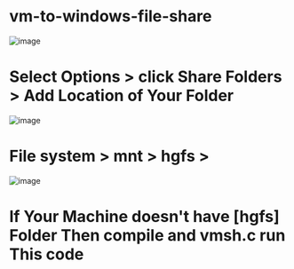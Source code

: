 # vm-to-windows-file-share



![image](https://user-images.githubusercontent.com/80905310/221358786-fdd50f75-52a9-4dd2-b38c-426f939279d0.png)


# Select Options > click Share Folders > Add Location of Your Folder 


![image](https://user-images.githubusercontent.com/80905310/221358941-921b7f3a-5b46-4575-9a66-bf5310c57c88.png)


# File system > mnt > hgfs > <you shared folder> 
  
  ![image](https://user-images.githubusercontent.com/80905310/221359075-87560118-bccf-4b17-8f87-109a668c5833.png)


# If Your Machine doesn't have [hgfs] Folder Then compile and vmsh.c run This code 
